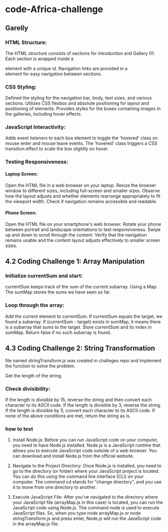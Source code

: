 # code-Africa-challenge
## Garelly

### HTML Structure: 
The HTML structure consists of sections for introduction and  Gallery 01.
Each section is wrapped inside a <div> element with a unique id.
Navigation links are provided in a <nav> element for easy navigation between sections.

### CSS Styling:

Defined the styling for the navigation bar, body, text sizes, and various sections.
Utilizes CSS flexbox and absolute positioning for layout and positioning of elements.
Provides styles for the boxes containing images in the galleries, including hover effects.


### JavaScript Interactivity:

Adds event listeners to each box element to toggle the 'hovered' class on mouse enter and mouse leave events.
The 'hovered' class triggers a CSS transition effect to scale the box slightly on hover.

### Testing Responsiveness:

#### Laptop Screen:

Open the HTML file in a web browser on your laptop.
Resize the browser window to different sizes, including full-screen and smaller sizes.
Observe how the layout adjusts and whether elements rearrange appropriately to fit the viewport width.
Check if navigation remains accessible and readable.

#### Phone Screen:

Open the HTML file on your smartphone's web browser.
Rotate your phone between portrait and landscape orientations to test responsiveness.
Swipe up and down to scroll through the content.
Verify that the navigation remains usable and the content layout adjusts effectively to smaller screen sizes.

## 4.2 Coding Challenge 1: Array Manipulation

### Initialize currentSum and start: 
currentSum keeps track of the sum of the current subarray.
Using a Map: The sumMap stores the sums we have seen so far.

### Loop through the array:
Add the current element to currentSum.
If currentSum equals the target, we found a subarray.
If (currentSum - target) exists in sumMap, it means there is a subarray that sums to the target.
Store currentSum and its index in sumMap.
Return false if no such subarray is found.

## 4.3 Coding Challenge 2: String Transformation

 file named stringTransform.js was created in challeges repo and implement the function to solve the problem.

 Get the length of the string.
### Check divisibility:
If the length is divisible by 15, reverse the string and then convert each character to its ASCII code.
If the length is divisible by 3, reverse the string.
If the length is divisible by 5, convert each character to its ASCII code.
If none of the above conditions are met, return the string as is.

### how to test

1. Install Node.js: Before you can run JavaScript code on your computer, you need to have Node.js installed. Node.js is a JavaScript runtime that allows you to execute JavaScript code outside of a web browser. You can download and install Node.js from the official website.

2. Navigate to the Project Directory: Once Node.js is installed, you need to go to the directory (or folder) where your JavaScript project is located. You can do this using the command line interface (CLI) on your computer. The command cd stands for "change directory", and you use it to move from one directory to another.

3. Execute JavaScript File: After you've navigated to the directory where your JavaScript file (arrayMap.js in this case) is located, you can run the JavaScript code using Node.js. The command node is used to execute JavaScript files. So, when you type node arrayMap.js or node stringTransform.js and press enter, Node.js will run the JavaScript code in the arrayMap.js file.